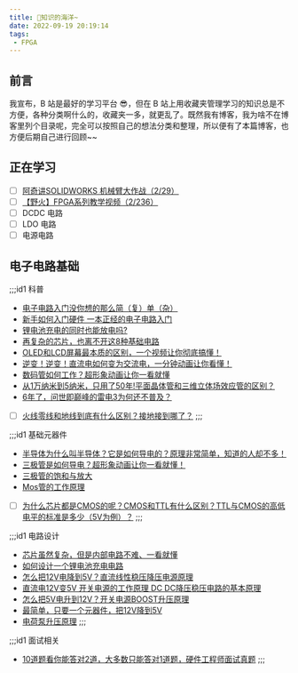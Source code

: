 ```yaml
---
title: 🌌知识的海洋~
date: 2022-09-19 20:19:14
tags: 
 - FPGA
---
```


## 前言
我宣布，B 站是最好的学习平台 😎，但在 B 站上用收藏夹管理学习的知识总是不方便，各种分类啊什么的，收藏夹一多，就更乱了。既然我有博客，我为啥不在博客里列个目录呢，完全可以按照自己的想法分类和整理，所以便有了本篇博客，也方便后期自己进行回顾~~

## 正在学习
- [ ] [阿奇讲SOLIDWORKS 机械臂大作战（2/29）](https://www.bilibili.com/cheese/play/ss865)
- [ ] [【野火】FPGA系列教学视频（2/236）](https://www.bilibili.com/video/BV17z411i7er)
- [ ] DCDC 电路
- [ ] LDO 电路
- [ ] 电源电路

## 电子电路基础
;;;id1 科普
* [电子电路入门没你想的那么简（复）单（杂）](https://www.bilibili.com/video/BV1aa411g76U)
* [新手如何入门硬件 一本正经的电子电路入门](https://www.bilibili.com/video/BV1k3411W7qx)
* [锂电池充电的同时也能放电吗?](https://www.bilibili.com/video/BV1qg411S7VG)
* [再复杂的芯片，也离不开这8种基础电路](https://www.bilibili.com/video/BV1Qr4y1T7b5)
* [OLED和LCD屏幕最本质的区别，一个视频让你彻底搞懂！](https://www.bilibili.com/video/BV1o54y1p7xo)
* [逆变！逆变！直流电如何变为交流电，一分钟动画让你看懂！](https://www.bilibili.com/video/BV1m64y1D7gb)
* [数码管如何工作？超形象动画让你一看就懂](https://www.bilibili.com/video/BV1Fq4y177wm)
* [从1万纳米到5纳米，只用了50年!平面晶体管和三维立体场效应管的区别？](https://www.bilibili.com/video/BV1rV411s7eY)
* [6年了，问世即巅峰的雷电3为何还不普及？](https://www.bilibili.com/video/BV1TK4y1g7GP)
* [ ] [火线零线和地线到底有什么区别？接地接到哪了？](https://www.bilibili.com/video/BV1Th411h79y)
;;;

;;;id1 基础元器件
* [半导体为什么叫半导体？它是如何导电的？原理非常简单，知道的人却不多！](https://www.bilibili.com/video/BV1FX4y1T7Nz)
* [三极管是如何导电？超形象动画让你一看就懂！](https://www.bilibili.com/video/BV1kv411574Y)
* [三极管的饱和与放大](https://www.bilibili.com/video/BV1Jq4y1E7QZ)
* [Mos管的工作原理](https://www.bilibili.com/video/BV1344y167qm)
* [ ] [为什么芯片都是CMOS的呢？CMOS和TTL有什么区别？TTL与CMOS的高低电平的标准是多少（5V为例）？](https://www.bilibili.com/video/BV1484y1c7Lt)
;;;

;;;id1 电路设计
* [芯片虽然复杂，但是内部电路不难、一看就懂](https://www.bilibili.com/video/BV1Hv4y1f7wh)
* [如何设计一个锂电池充电电路](https://www.bilibili.com/video/BV1114y1s7SZ)
* [怎么把12V电降到5V？直流线性稳压降压电源原理](https://www.bilibili.com/video/BV1t64y1b7w7)
* [直流电12V变5V 开关电源的工作原理 DC DC降压稳压电路的基本原理](https://www.bilibili.com/video/BV1644y1q74w)
* [怎么把5V电升到12V？开关电源BOOST升压原理](https://www.bilibili.com/video/BV1iM4y1K7iG)
* [最简单，只要一个元器件，把12V降到5V](https://www.bilibili.com/video/BV1YQ4y1f7P1)
* [电荷泵升压原理](https://www.bilibili.com/video/BV1xX4y1F7Lp)
;;;

;;;id1 面试相关
* [10道题看你能答对2道，大多数只能答对1道题，硬件工程师面试真题](https://www.bilibili.com/video/BV1Qf4y167h6)
;;;

